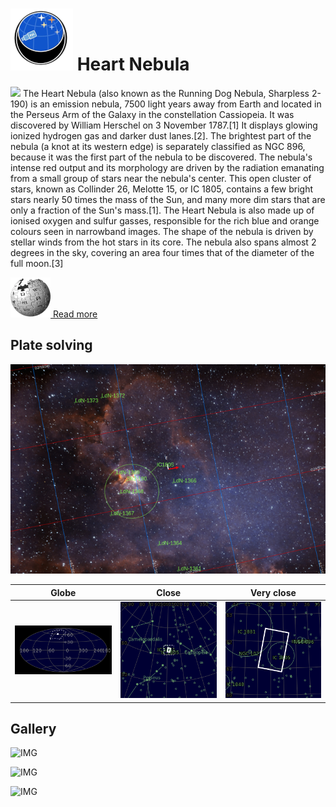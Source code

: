 # ![](..//Imaging//Common/pyl-tiny.png) Heart Nebula
![](..//Imaging//JPEG/Heart_Nebula+00+co.jpg)
The Heart Nebula (also known as the Running Dog Nebula, Sharpless 2-190) is an emission nebula, 7500 light years away from Earth and located in the Perseus Arm of the Galaxy in the constellation Cassiopeia. It was discovered by William Herschel on 3 November 1787.[1] It displays glowing ionized hydrogen gas and darker dust lanes.[2]. The brightest part of the nebula (a knot at its western edge) is separately classified as NGC 896, because it was the first part of the nebula to be discovered. The nebula's intense red output and its morphology are driven by the radiation emanating from a small group of stars near the nebula's center. This open cluster of stars, known as Collinder 26, Melotte 15, or IC 1805, contains a few bright stars nearly 50 times the mass of the Sun, and many more dim stars that are only a fraction of the Sun's mass.[1]. The Heart Nebula is also made up of ionised oxygen and sulfur gasses, responsible for the rich blue and orange colours seen in narrowband images. The shape of the nebula is driven by stellar winds from the hot stars in its core. The nebula also spans almost 2 degrees in the sky, covering an area four times that of the diameter of the full moon.[3]

[![](..//Imaging//Common/Wikipedia.png) Read more](https://en.wikipedia.org/wiki/Heart_Nebula)
## Plate solving 


![IMG](..//Imaging//HD/Heart_Nebula_Annotated.jpg)


| Globe | Close | Very close |
| ----- | ----- | ----- |
|![IMG](..//Imaging//HD/Heart_Nebula_Globe.jpg) |![IMG](..//Imaging//HD/Heart_Nebula_Close.jpg) |![IMG](..//Imaging//HD/Heart_Nebula_Closer.jpg) |

## Gallery
![IMG](..//Imaging//JPEG/Heart_Nebula+00+co.jpg) 

![IMG](..//Imaging//JPEG/Heart_Nebula+02+co.jpg) 

![IMG](..//Imaging//JPEG/Heart_Nebula+00+bg.jpg)
